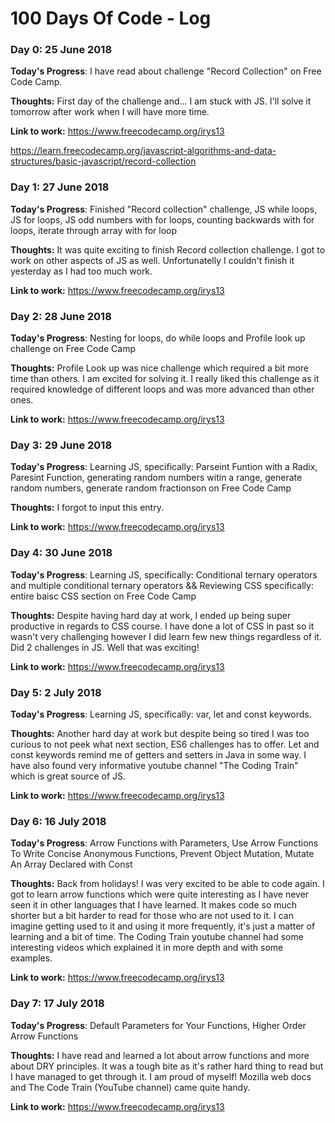 # 100 Days Of Code - Log

### Day 0: 25 June 2018

**Today's Progress**: I have read about challenge "Record Collection" on Free Code Camp.

**Thoughts:** First day of the challenge and... I am stuck with JS. I'll solve it tomorrow after work when I will have more time.

**Link to work:** https://www.freecodecamp.org/irys13 

https://learn.freecodecamp.org/javascript-algorithms-and-data-structures/basic-javascript/record-collection


### Day 1: 27 June 2018

 **Today's Progress**: Finished "Record collection" challenge, JS while loops, JS for loops, JS odd numbers with for loops, counting backwards with for loops, iterate through array with for loop
 
 **Thoughts:** It was quite exciting to finish Record collection challenge. I got to work on other aspects of JS as well. Unfortunatelly I couldn't finish it yesterday as I had too much work.
 
 **Link to work:** https://www.freecodecamp.org/irys13 


### Day 2: 28 June 2018

**Today's Progress**: Nesting for loops, do while loops and Profile look up challenge on Free Code Camp

**Thoughts:** Profile Look up was nice challenge which required a bit more time than others. I am excited for solving it. I really liked this challenge as it required knowledge of different loops and was more advanced than other ones.

**Link to work:** https://www.freecodecamp.org/irys13 



### Day 3: 29 June 2018

**Today's Progress**: Learning JS, specifically: Parseint Funtion with a Radix, Paresint Function, generating random numbers witin a range, generate random numbers, generate random fractionson on Free Code Camp

**Thoughts:** I forgot to input this entry.

**Link to work:** https://www.freecodecamp.org/irys13 


### Day 4: 30 June 2018

**Today's Progress**: Learning JS, specifically: Conditional ternary operators and multiple conditional ternary operators && Reviewing CSS specifically: entire baisc CSS section on Free Code Camp

**Thoughts:** Despite having hard day at work, I ended up being super productive in regards to CSS course. I have done a lot of CSS in past so it wasn't very challenging however I did learn few new things regardless of it. Did 2 challenges in JS. Well that was exciting!

**Link to work:** https://www.freecodecamp.org/irys13 


### Day 5: 2 July 2018

**Today's Progress**: Learning JS, specifically: var, let and const keywords.

**Thoughts:** Another hard day at work but despite being so tired I was too curious to not peek what next section, ES6 challenges has to offer. Let and const keywords remind me of getters and setters in Java in some way. I have also found very informative youtube channel "The Coding Train" which is great source of JS.

**Link to work:** https://www.freecodecamp.org/irys13 



### Day 6: 16 July 2018

**Today's Progress**: Arrow Functions with Parameters, Use Arrow Functions To Write Concise Anonymous Functions, Prevent Object Mutation, Mutate An Array Declared with Const

**Thoughts:** Back from holidays! I was very excited to be able to code again. I got to learn arrow functions which were quite interesting as I have never seen it in other languages that I have learned. It makes code so much shorter but a bit harder to read for those who are not used to it. I can imagine getting used to it and using it more frequently, it's just a matter of learning and a bit of time. The Coding Train youtube channel had some interesting videos which explained it in more depth and with some examples.

**Link to work:** https://www.freecodecamp.org/irys13 



### Day 7: 17 July 2018

**Today's Progress**: Default Parameters for Your Functions, Higher Order Arrow Functions

**Thoughts:** I have read and learned a lot about arrow functions and more about DRY principles. It was a tough bite as it's rather hard thing to read but I have managed to get through it. I am proud of myself! Mozilla web docs and The Code Train (YouTube channel) came quite handy.

**Link to work:** https://www.freecodecamp.org/irys13 
